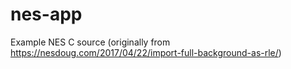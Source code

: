 # nes-app
Example NES C source (originally from https://nesdoug.com/2017/04/22/import-full-background-as-rle/)
